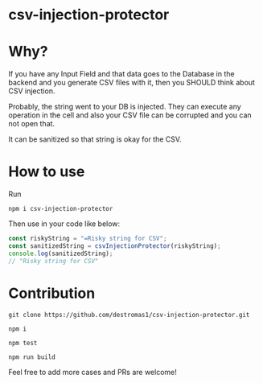 # csv-injection-protector

# Why?

If you have any Input Field and that data goes to the Database in the backend and you generate CSV files with it, then you SHOULD think about CSV injection.

Probably, the string went to your DB is injected. They can execute any operation in the cell and also your CSV file can be corrupted and you can not open that.

It can be sanitized so that string is okay for the CSV.

# How to use

Run

`npm i csv-injection-protector`

Then use in your code like below:

```javascript
const riskyString = "=Risky string for CSV";
const sanitizedString = csvInjectionProtector(riskyString);
console.log(sanitizedString);
// "Risky string for CSV"
```

# Contribution

`git clone https://github.com/destromas1/csv-injection-protector.git`

`npm i`

`npm test`

`npm run build`

Feel free to add more cases and PRs are welcome!
